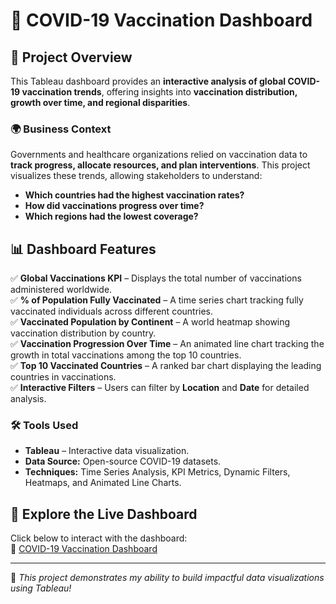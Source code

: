 # 🦠 COVID-19 Vaccination Dashboard 

## 📌 **Project Overview**  
This Tableau dashboard provides an **interactive analysis of global COVID-19 vaccination trends**, offering insights into **vaccination distribution, growth over time, and regional disparities**.  

### **🌍 Business Context**  
Governments and healthcare organizations relied on vaccination data to **track progress, allocate resources, and plan interventions**. This project visualizes these trends, allowing stakeholders to understand:  
- **Which countries had the highest vaccination rates?**  
- **How did vaccinations progress over time?**  
- **Which regions had the lowest coverage?**  

## 📊 **Dashboard Features**  
✅ **Global Vaccinations KPI** – Displays the total number of vaccinations administered worldwide.  
✅ **% of Population Fully Vaccinated** – A time series chart tracking fully vaccinated individuals across different countries.  
✅ **Vaccinated Population by Continent** – A world heatmap showing vaccination distribution by country.  
✅ **Vaccination Progression Over Time** – An animated line chart tracking the growth in total vaccinations among the top 10 countries.  
✅ **Top 10 Vaccinated Countries** – A ranked bar chart displaying the leading countries in vaccinations.  
✅ **Interactive Filters** – Users can filter by **Location** and **Date** for detailed analysis.  

### 🛠 **Tools Used**  
- **Tableau** – Interactive data visualization.  
- **Data Source:** Open-source COVID-19 datasets.  
- **Techniques:** Time Series Analysis, KPI Metrics, Dynamic Filters, Heatmaps, and Animated Line Charts.  

## 🔗 **Explore the Live Dashboard**  
Click below to interact with the dashboard:  
🔗 [COVID-19 Vaccination Dashboard](https://public.tableau.com/app/profile/kiran.mayi.hari.babu/viz/Covidportfolio_16991567596020/VaccinationDash)

---  

🚀 *This project demonstrates my ability to build impactful data visualizations using Tableau!*  
